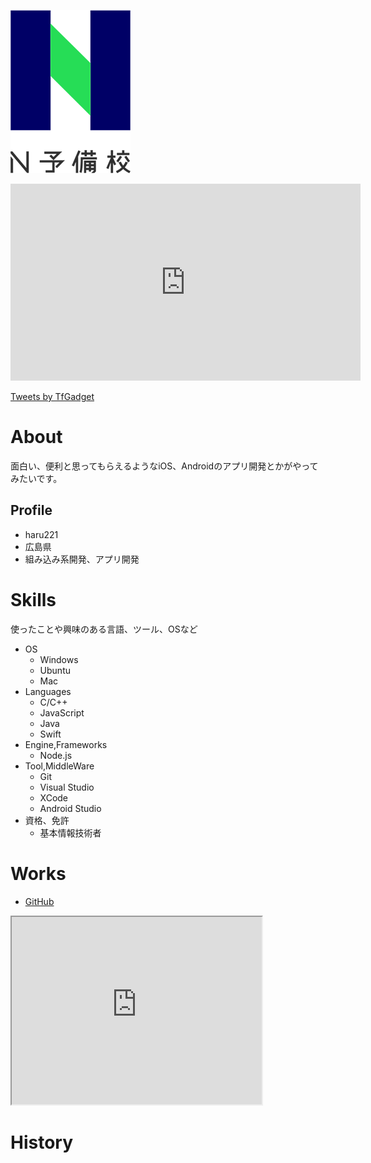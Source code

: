 ![プロフィール画像](nyobi_logo.png)

<iframe width="560" height="315" src="https://www.youtube.com/embed/9Ml6EHPavmg" frameborder="0" allow="accelerometer; autoplay; encrypted-media; gyroscope; picture-in-picture" allowfullscreen></iframe>

<a class="twitter-timeline" data-width="400" data-height="600" href="https://twitter.com/TfGadget?ref_src=twsrc%5Etfw">Tweets by TfGadget</a> <script async src="https://platform.twitter.com/widgets.js" charset="utf-8"></script>

# About
面白い、便利と思ってもらえるようなiOS、Androidのアプリ開発とかがやってみたいです。

## Profile
- haru221
- 広島県
- 組み込み系開発、アプリ開発

# Skills
使ったことや興味のある言語、ツール、OSなど
- OS
  - Windows
  - Ubuntu
  - Mac
- Languages
  - C/C++
  - JavaScript
  - Java
  - Swift
- Engine,Frameworks
  - Node.js
- Tool,MiddleWare
  - Git
  - Visual Studio
  - XCode
  - Android Studio
- 資格、免許
  - 基本情報技術者

# Works
- [GitHub](https://github.com/haru221)

<iframe src="https://www.openprocessing.org/sketch/825175/embed/" width="400" height="300"></iframe>

# History
